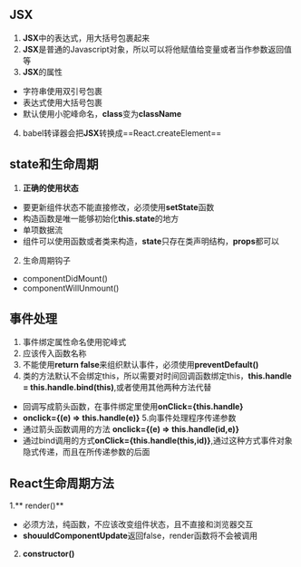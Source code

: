 ## JSX
1. **JSX**中的表达式，用大括号包裹起来
2. **JSX**是普通的Javascript对象，所以可以将他赋值给变量或者当作参数返回值等
3. **JSX**的属性
- 字符串使用双引号包裹
- 表达式使用大括号包裹
- 默认使用小驼峰命名，**class**变为**className**
4. babel转译器会把**JSX**转换成==React.createElement==

## state和生命周期
1. **正确的使用状态**
- 要更新组件状态不能直接修改，必须使用**setState**函数
- 构造函数是唯一能够初始化**this.state**的地方
- 单项数据流
- 组件可以使用函数或者类来构造，**state**只存在类声明结构，**props**都可以
2. 生命周期钩子
- componentDidMount() 
- componentWillUnmount()

## 事件处理
1. 事件绑定属性命名使用驼峰式
2. 应该传入函数名称
3. 不能使用**return false**来组织默认事件，必须使用**preventDefault()**
4. 类的方法默认不会绑定this，所以需要对时间回调函数绑定this，**this.handle = this.handle.bind(this)**,或者使用其他两种方法代替
- 回调写成箭头函数，在事件绑定里使用**onClick={this.handle}**
- **onclick={(e) => this.handle(e)}**
5.向事件处理程序传递参数
- 通过箭头函数调用的方法 **onclick={(e) => this.handle(id,e)}**
- 通过bind调用的方式**onClick={this.handle(this,id)}**,通过这种方式事件对象隐式传递，而且在所传递参数的后面

## React生命周期方法
1.** render()**
- 必须方法，纯函数，不应该改变组件状态，且不直接和浏览器交互
- **shouuldComponentUpdate**返回false，render函数将不会被调用
2. **constructor()**
